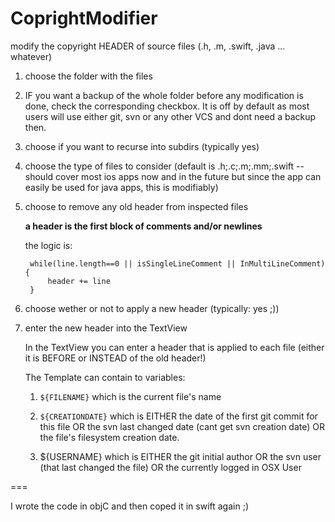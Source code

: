 CoprightModifier
================

modify the copyright HEADER of source files (.h, .m, .swift, .java ... whatever)

1. choose the folder with the files

2. IF you want a backup of the whole folder before any modification is done, check the corresponding checkbox. It is off by default as most users will use either git, svn or any other VCS and dont need a backup then.

3. choose if you want to recurse into subdirs (typically yes)

3. choose the type of files to consider (default is .h;.c;.m;.mm;.swift -- should cover most ios apps now and in the future but since the app can easily be used for java apps, this is modifiably)

4. choose to remove any old header from inspected files
    
     **a header is the first block of comments and/or newlines**
        
     the logic is: 
      
        while(line.length==0 || isSingleLineComment || InMultiLineComment) {
            header += line
        }

5. choose wether or not to apply a new header (typically: yes ;))

6. enter the new header into the TextView 

   In the TextView you can enter a header that is applied to each file (either it is BEFORE or INSTEAD of the old header!)
   
   The Template can contain to variables:
   
   1. `${FILENAME}` which is the current file's name
   
   2. `${CREATIONDATE}` which is EITHER the date of the first git commit for this file OR the svn last changed date (cant get svn creation date) OR the file's filesystem creation date.
   
   3. ${USERNAME} which is EITHER the git initial author OR the svn user (that last changed the file) OR the currently logged in OSX User

===

I wrote the code in objC and then coped it in swift again ;)